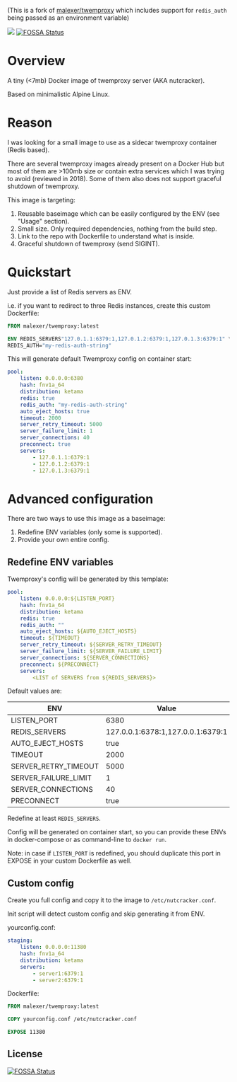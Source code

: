(This is a fork of [malexer/twemproxy](https://github.com/malexer/docker-twemproxy) which includes support for `redis_auth` being passed as an environment variable)

[![](https://images.microbadger.com/badges/image/malexer/twemproxy.svg)](https://microbadger.com/images/malexer/twemproxy "Get your own image badge on microbadger.com")
[![FOSSA Status](https://app.fossa.io/api/projects/git%2Bgithub.com%2Fmalexer%2Fdocker-twemproxy.svg?type=shield)](https://app.fossa.io/projects/git%2Bgithub.com%2Fmalexer%2Fdocker-twemproxy?ref=badge_shield)

# Overview

A tiny (<7mb) Docker image of twemproxy server (AKA nutcracker).

Based on minimalistic Alpine Linux.


# Reason

I was looking for a small image to use as a sidecar twemproxy container (Redis based).

There are several twemproxy images already present on a Docker Hub but most of them are >100mb size or contain extra services which I was trying to avoid (reviewed in 2018). Some of them also does not support graceful shutdown of twemproxy.


This image is targeting:

1. Reusable baseimage which can be easily configured by the ENV (see "Usage" section).
2. Small size. Only required dependencies, nothing from the build step.
3. Link to the repo with Dockerfile to understand what is inside.
4. Graceful shutdown of twemproxy (send SIGINT).


# Quickstart

Just provide a list of Redis servers as ENV.

i.e. if you want to redirect to three Redis instances, create this custom Dockerfile:

```dockerfile
FROM malexer/twemproxy:latest

ENV REDIS_SERVERS"127.0.1.1:6379:1,127.0.1.2:6379:1,127.0.1.3:6379:1" \
REDIS_AUTH="my-redis-auth-string"
```

This will generate default Twemproxy config on container start:

```yaml
pool:
    listen: 0.0.0.0:6380
    hash: fnv1a_64
    distribution: ketama
    redis: true
    redis_auth: "my-redis-auth-string"
    auto_eject_hosts: true
    timeout: 2000
    server_retry_timeout: 5000
    server_failure_limit: 1
    server_connections: 40
    preconnect: true
    servers:
        - 127.0.1.1:6379:1
        - 127.0.1.2:6379:1
        - 127.0.1.3:6379:1
```


# Advanced configuration

There are two ways to use this image as a baseimage:
1. Redefine ENV variables (only some is supported).
2. Provide your own entire config.


## Redefine ENV variables

Twemproxy's config will be generated by this template:

```yaml
pool:
    listen: 0.0.0.0:${LISTEN_PORT}
    hash: fnv1a_64
    distribution: ketama
    redis: true
    redis_auth: ""
    auto_eject_hosts: ${AUTO_EJECT_HOSTS}
    timeout: ${TIMEOUT}
    server_retry_timeout: ${SERVER_RETRY_TIMEOUT}
    server_failure_limit: ${SERVER_FAILURE_LIMIT}
    server_connections: ${SERVER_CONNECTIONS}
    preconnect: ${PRECONNECT}
    servers:
        <LIST of SERVERS from ${REDIS_SERVERS}>
```

Default values are:

| ENV                  | Value                             |
| -------------------- | --------------------------------- |
| LISTEN_PORT          | 6380                              |
| REDIS_SERVERS        | 127.0.0.1:6378:1,127.0.0.1:6379:1 |
| AUTO_EJECT_HOSTS     | true                              |
| TIMEOUT              | 2000                              |
| SERVER_RETRY_TIMEOUT | 5000                              |
| SERVER_FAILURE_LIMIT | 1                                 |
| SERVER_CONNECTIONS   | 40                                |
| PRECONNECT           | true                              |

Redefine at least `REDIS_SERVERS`.

Config will be generated on container start, so you can provide these ENVs in docker-compose or as command-line to `docker run`.

Note: in case if `LISTEN_PORT` is redefined, you should duplicate this port in EXPOSE in your custom Dockerfile as well.


## Custom config

Create you full config and copy it to the image to `/etc/nutcracker.conf`.

Init script will detect custom config and skip generating it from ENV.

yourconfig.conf:

```yaml
staging:
    listen: 0.0.0.0:11380
    hash: fnv1a_64
    distribution: ketama
    servers:
        - server1:6379:1
        - server2:6379:1
```


Dockerfile:

```dockerfile
FROM malexer/twemproxy:latest

COPY yourconfig.conf /etc/nutcracker.conf

EXPOSE 11380
```


## License
[![FOSSA Status](https://app.fossa.io/api/projects/git%2Bgithub.com%2Fmalexer%2Fdocker-twemproxy.svg?type=large)](https://app.fossa.io/projects/git%2Bgithub.com%2Fmalexer%2Fdocker-twemproxy?ref=badge_large)
